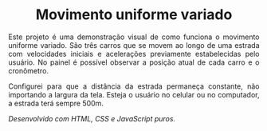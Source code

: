 <h1 align="center">Movimento uniforme variado</h1>
<p align="justify">Este projeto é uma demonstração visual de como funciona o movimento uniforme variado. São três carros que se movem ao longo de uma estrada com velocidades iniciais e acelerações previamente estabelecidas pelo usuário. No painel é possível observar a posição atual de cada carro e o cronômetro.</p>
<p align="justify">Configurei para que a distância da estrada permaneça constante, não importando a largura da tela. Esteja o usuário no celular ou no computador, a estrada terá sempre 500m.</p>

<i align="justify">Desenvolvido com HTML, CSS e JavaScript puros.</i>